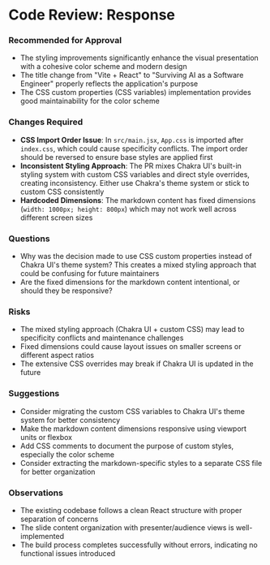 # Code Review: Response

### **Recommended for Approval**

- The styling improvements significantly enhance the visual presentation with a cohesive color scheme and modern design
- The title change from "Vite + React" to "Surviving AI as a Software Engineer" properly reflects the application's purpose
- The CSS custom properties (CSS variables) implementation provides good maintainability for the color scheme

### **Changes Required**

- **CSS Import Order Issue**: In `src/main.jsx`, `App.css` is imported after `index.css`, which could cause specificity conflicts. The import order should be reversed to ensure base styles are applied first
- **Inconsistent Styling Approach**: The PR mixes Chakra UI's built-in styling system with custom CSS variables and direct style overrides, creating inconsistency. Either use Chakra's theme system or stick to custom CSS consistently
- **Hardcoded Dimensions**: The markdown content has fixed dimensions (`width: 1000px; height: 800px`) which may not work well across different screen sizes

### **Questions**

- Why was the decision made to use CSS custom properties instead of Chakra UI's theme system? This creates a mixed styling approach that could be confusing for future maintainers
- Are the fixed dimensions for the markdown content intentional, or should they be responsive?

### **Risks**

- The mixed styling approach (Chakra UI + custom CSS) may lead to specificity conflicts and maintenance challenges
- Fixed dimensions could cause layout issues on smaller screens or different aspect ratios
- The extensive CSS overrides may break if Chakra UI is updated in the future

### **Suggestions**

- Consider migrating the custom CSS variables to Chakra UI's theme system for better consistency
- Make the markdown content dimensions responsive using viewport units or flexbox
- Add CSS comments to document the purpose of custom styles, especially the color scheme
- Consider extracting the markdown-specific styles to a separate CSS file for better organization

### **Observations**

- The existing codebase follows a clean React structure with proper separation of concerns
- The slide content organization with presenter/audience views is well-implemented
- The build process completes successfully without errors, indicating no functional issues introduced